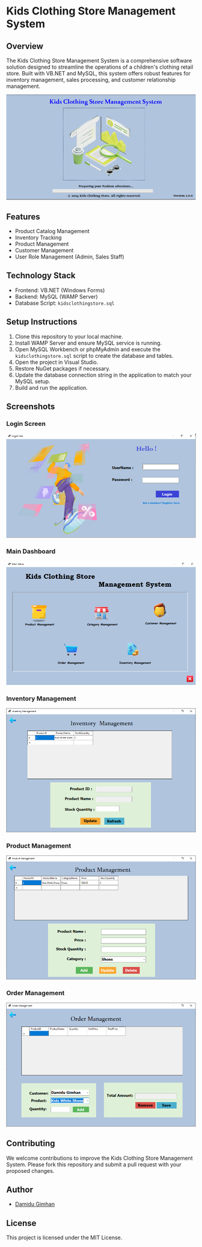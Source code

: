 # Kids Clothing Store Management System

## Overview
The Kids Clothing Store Management System is a comprehensive software solution designed to streamline the operations of a children's clothing retail store. Built with VB.NET and MySQL, this system offers robust features for inventory management, sales processing, and customer relationship management.

![Splash Screen](Screenshots/splash.PNG)

## Features
- Product Catalog Management
- Inventory Tracking
- Product Management
- Customer Management
- User Role Management (Admin, Sales Staff)

## Technology Stack
- Frontend: VB.NET (Windows Forms)
- Backend: MySQL (WAMP Server)
- Database Script: `kidsclothingstore.sql`

## Setup Instructions
1. Clone this repository to your local machine.
2. Install WAMP Server and ensure MySQL service is running.
3. Open MySQL Workbench or phpMyAdmin and execute the `kidsclothingstore.sql` script to create the database and tables.
4. Open the project in Visual Studio.
5. Restore NuGet packages if necessary.
6. Update the database connection string in the application to match your MySQL setup.
7. Build and run the application.

## Screenshots

### Login Screen
![Login Screen](Screenshots/signup.PNG)

### Main Dashboard
![Main Dashboard](Screenshots/mainmenu.PNG)

### Inventory Management
![Inventory Management](Screenshots/inventory_management.PNG)

### Product Management
![Product Management](Screenshots/product_management.PNG)

### Order Management
![Order Management](Screenshots/order_management.PNG)

## Contributing
We welcome contributions to improve the Kids Clothing Store Management System. Please fork this repository and submit a pull request with your proposed changes.

## Author
- [Damidu Gimhan](https://github.com/DamiduGimhan20)

## License
This project is licensed under the MIT License.
